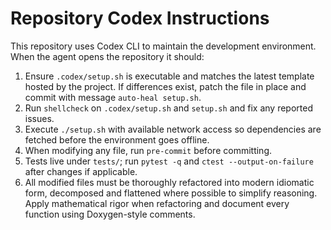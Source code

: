 # Repository Codex Instructions

This repository uses Codex CLI to maintain the development environment. When the agent opens the repository it should:

1. Ensure `.codex/setup.sh` is executable and matches the latest template hosted by the project. If differences exist, patch the file in place and commit with message `auto-heal setup.sh`.
2. Run `shellcheck` on `.codex/setup.sh` and `setup.sh` and fix any reported issues.
3. Execute `./setup.sh` with available network access so dependencies are fetched before the environment goes offline.
4. When modifying any file, run `pre-commit` before committing.
5. Tests live under `tests/`; run `pytest -q` and `ctest --output-on-failure` after changes if applicable.
6. All modified files must be thoroughly refactored into modern idiomatic form,
   decomposed and flattened where possible to simplify reasoning. Apply
   mathematical rigor when refactoring and document every function using
   Doxygen-style comments.
